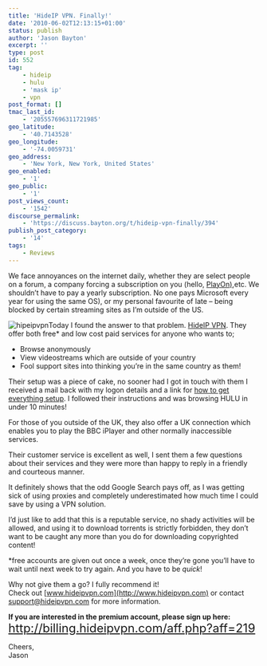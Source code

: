 ```yaml
---
title: 'HideIP VPN. Finally!'
date: '2010-06-02T12:13:15+01:00'
status: publish
author: 'Jason Bayton'
excerpt: ''
type: post
id: 552
tag:
    - hideip
    - hulu
    - 'mask ip'
    - vpn
post_format: []
tmac_last_id:
    - '205557696311721985'
geo_latitude:
    - '40.7143528'
geo_longitude:
    - '-74.0059731'
geo_address:
    - 'New York, New York, United States'
geo_enabled:
    - '1'
geo_public:
    - '1'
post_views_count:
    - '1542'
discourse_permalink:
    - 'https://discuss.bayton.org/t/hideip-vpn-finally/394'
publish_post_category:
    - '14'
tags:
    - Reviews
---
```

We face annoyances on the internet daily, whether they are select people on a forum, a company forcing a subscription on you (hello, [PlayOn)](http://www.playon.tv),etc. We shouldn’t have to pay a yearly subscription. No one pays Microsoft every year for using the same OS), or my personal favourite of late – being blocked by certain streaming sites as I’m outside of the US.

![hipeipvpn](https://bucket.bayton.uk-lon1.upcloudobjects.com/uploads/2010/06/logo.png "logo")Today I found the answer to that problem. [HideIP VPN](http://www.hideipvpn.com/). They offer both free\* and low cost paid services for anyone who wants to;

- Browse anonymously
- View videostreams which are outside of your country
- Fool support sites into thinking you’re in the same country as them!

Their setup was a piece of cake, no sooner had I got in touch with them I received a mail back with my logon details and a link for [how to get everything setup](https://www.hideipvpn.com/how-to-start-using-vpn/). I followed their instructions and was browsing HULU in under 10 minutes!

For those of you outside of the UK, they also offer a UK connection which enables you to play the BBC iPlayer and other normally inaccessible services.

Their customer service is excellent as well, I sent them a few questions about their services and they were more than happy to reply in a friendly and courteous manner.

It definitely shows that the odd Google Search pays off, as I was getting sick of using proxies and completely underestimated how much time I could save by using a VPN solution.

I’d just like to add that this is a reputable service, no shady activities will be allowed, and using it to download torrents is strictly forbidden, they don’t want to be caught any more than you do for downloading copyrighted content!

\*free accounts are given out once a week, once they’re gone you’ll have to wait until next week to try again. And you have to be *quick*!

Why not give them a go? I fully recommend it!  
Check out [www.hideipvpn.com](http://www.hideipvpn.com) or contact <support@hideipvpn.com> for more information.

**If you are interested in the premium account, please sign up here:  
<span style="font-size: 18pt;">[<span style="font-weight: normal;">http://billing.hideipvpn.com/aff.php?aff=219 </span>](http://billing.hideipvpn.com/aff.php?aff=219)</span>**

Cheers,  
Jason